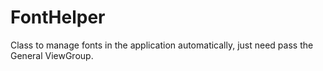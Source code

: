# FontHelper
Class to manage fonts in the application automatically, just need pass the General ViewGroup.
